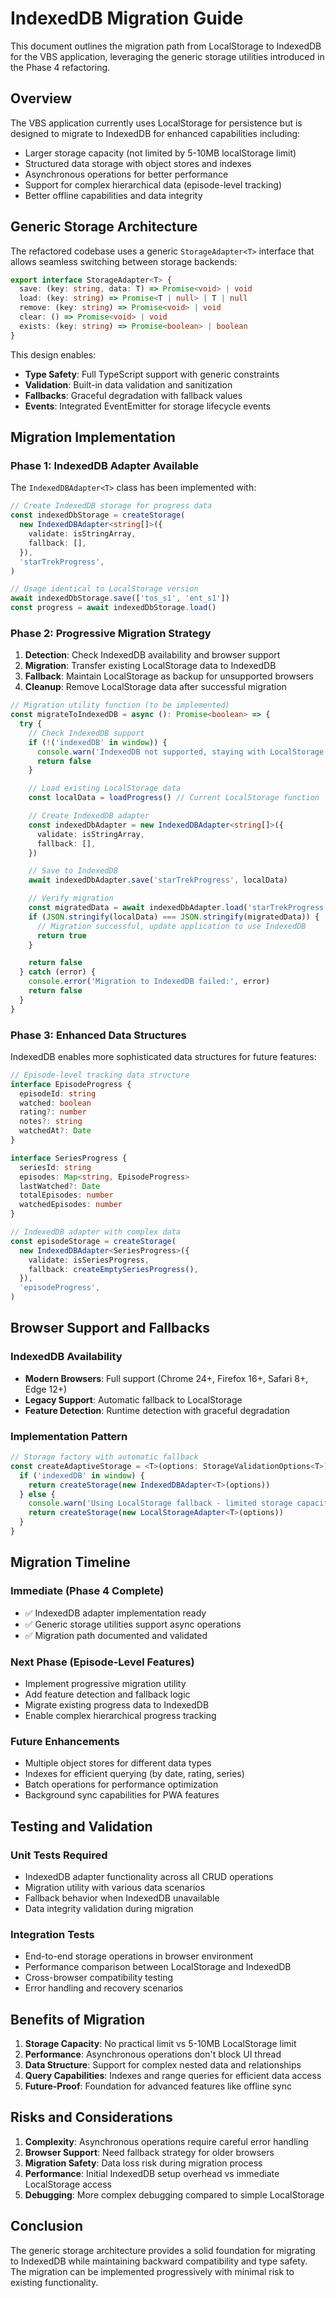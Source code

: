 # IndexedDB Migration Guide

This document outlines the migration path from LocalStorage to IndexedDB for the VBS application, leveraging the generic storage utilities introduced in the Phase 4 refactoring.

## Overview

The VBS application currently uses LocalStorage for persistence but is designed to migrate to IndexedDB for enhanced capabilities including:

- Larger storage capacity (not limited by 5-10MB localStorage limit)
- Structured data storage with object stores and indexes
- Asynchronous operations for better performance
- Support for complex hierarchical data (episode-level tracking)
- Better offline capabilities and data integrity

## Generic Storage Architecture

The refactored codebase uses a generic `StorageAdapter<T>` interface that allows seamless switching between storage backends:

```typescript
export interface StorageAdapter<T> {
  save: (key: string, data: T) => Promise<void> | void
  load: (key: string) => Promise<T | null> | T | null
  remove: (key: string) => Promise<void> | void
  clear: () => Promise<void> | void
  exists: (key: string) => Promise<boolean> | boolean
}
```

This design enables:

- **Type Safety**: Full TypeScript support with generic constraints
- **Validation**: Built-in data validation and sanitization
- **Fallbacks**: Graceful degradation with fallback values
- **Events**: Integrated EventEmitter for storage lifecycle events

## Migration Implementation

### Phase 1: IndexedDB Adapter Available

The `IndexedDBAdapter<T>` class has been implemented with:

```typescript
// Create IndexedDB storage for progress data
const indexedDbStorage = createStorage(
  new IndexedDBAdapter<string[]>({
    validate: isStringArray,
    fallback: [],
  }),
  'starTrekProgress',
)

// Usage identical to LocalStorage version
await indexedDbStorage.save(['tos_s1', 'ent_s1'])
const progress = await indexedDbStorage.load()
```

### Phase 2: Progressive Migration Strategy

1. **Detection**: Check IndexedDB availability and browser support
2. **Migration**: Transfer existing LocalStorage data to IndexedDB
3. **Fallback**: Maintain LocalStorage as backup for unsupported browsers
4. **Cleanup**: Remove LocalStorage data after successful migration

```typescript
// Migration utility function (to be implemented)
const migrateToIndexedDB = async (): Promise<boolean> => {
  try {
    // Check IndexedDB support
    if (!('indexedDB' in window)) {
      console.warn('IndexedDB not supported, staying with LocalStorage')
      return false
    }

    // Load existing LocalStorage data
    const localData = loadProgress() // Current LocalStorage function

    // Create IndexedDB adapter
    const indexedDbAdapter = new IndexedDBAdapter<string[]>({
      validate: isStringArray,
      fallback: [],
    })

    // Save to IndexedDB
    await indexedDbAdapter.save('starTrekProgress', localData)

    // Verify migration
    const migratedData = await indexedDbAdapter.load('starTrekProgress')
    if (JSON.stringify(localData) === JSON.stringify(migratedData)) {
      // Migration successful, update application to use IndexedDB
      return true
    }

    return false
  } catch (error) {
    console.error('Migration to IndexedDB failed:', error)
    return false
  }
}
```

### Phase 3: Enhanced Data Structures

IndexedDB enables more sophisticated data structures for future features:

```typescript
// Episode-level tracking data structure
interface EpisodeProgress {
  episodeId: string
  watched: boolean
  rating?: number
  notes?: string
  watchedAt?: Date
}

interface SeriesProgress {
  seriesId: string
  episodes: Map<string, EpisodeProgress>
  lastWatched?: Date
  totalEpisodes: number
  watchedEpisodes: number
}

// IndexedDB adapter with complex data
const episodeStorage = createStorage(
  new IndexedDBAdapter<SeriesProgress>({
    validate: isSeriesProgress,
    fallback: createEmptySeriesProgress(),
  }),
  'episodeProgress',
)
```

## Browser Support and Fallbacks

### IndexedDB Availability

- **Modern Browsers**: Full support (Chrome 24+, Firefox 16+, Safari 8+, Edge 12+)
- **Legacy Support**: Automatic fallback to LocalStorage
- **Feature Detection**: Runtime detection with graceful degradation

### Implementation Pattern

```typescript
// Storage factory with automatic fallback
const createAdaptiveStorage = <T>(options: StorageValidationOptions<T>) => {
  if ('indexedDB' in window) {
    return createStorage(new IndexedDBAdapter<T>(options))
  } else {
    console.warn('Using LocalStorage fallback - limited storage capacity')
    return createStorage(new LocalStorageAdapter<T>(options))
  }
}
```

## Migration Timeline

### Immediate (Phase 4 Complete)

- ✅ IndexedDB adapter implementation ready
- ✅ Generic storage utilities support async operations
- ✅ Migration path documented and validated

### Next Phase (Episode-Level Features)

- Implement progressive migration utility
- Add feature detection and fallback logic
- Migrate existing progress data to IndexedDB
- Enable complex hierarchical progress tracking

### Future Enhancements

- Multiple object stores for different data types
- Indexes for efficient querying (by date, rating, series)
- Batch operations for performance optimization
- Background sync capabilities for PWA features

## Testing and Validation

### Unit Tests Required

- IndexedDB adapter functionality across all CRUD operations
- Migration utility with various data scenarios
- Fallback behavior when IndexedDB unavailable
- Data integrity validation during migration

### Integration Tests

- End-to-end storage operations in browser environment
- Performance comparison between LocalStorage and IndexedDB
- Cross-browser compatibility testing
- Error handling and recovery scenarios

## Benefits of Migration

1. **Storage Capacity**: No practical limit vs 5-10MB LocalStorage limit
2. **Performance**: Asynchronous operations don't block UI thread
3. **Data Structure**: Support for complex nested data and relationships
4. **Query Capabilities**: Indexes and range queries for efficient data access
5. **Future-Proof**: Foundation for advanced features like offline sync

## Risks and Considerations

1. **Complexity**: Asynchronous operations require careful error handling
2. **Browser Support**: Need fallback strategy for older browsers
3. **Migration Safety**: Data loss risk during migration process
4. **Performance**: Initial IndexedDB setup overhead vs immediate LocalStorage access
5. **Debugging**: More complex debugging compared to simple LocalStorage

## Conclusion

The generic storage architecture provides a solid foundation for migrating to IndexedDB while maintaining backward compatibility and type safety. The migration can be implemented progressively with minimal risk to existing functionality.
